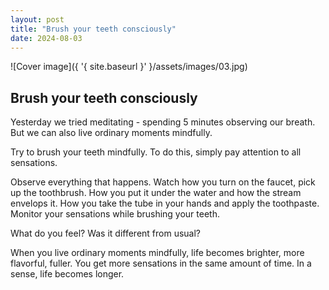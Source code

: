 ```yaml
---
layout: post
title: "Brush your teeth consciously"
date: 2024-08-03
---
```


![Cover image]({ '{ site.baseurl }' }/assets/images/03.jpg)

## Brush your teeth consciously

Yesterday we tried meditating - spending 5 minutes observing our breath. But we can also live ordinary moments mindfully.

Try to brush your teeth mindfully. To do this, simply pay attention to all sensations.

Observe everything that happens. Watch how you turn on the faucet, pick up the toothbrush. How you put it under the water and how the stream envelops it. How you take the tube in your hands and apply the toothpaste. Monitor your sensations while brushing your teeth.

What do you feel? Was it different from usual?

When you live ordinary moments mindfully, life becomes brighter, more flavorful, fuller. You get more sensations in the same amount of time. In a sense, life becomes longer.